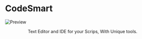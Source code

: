 
# CodeSmart
![Preview](https://i.ibb.co/jMsvcnP/codesmart-Banner.png)
<div align="center">
  Text Editor and IDE for your Scrips, With Unique tools.
</div>



